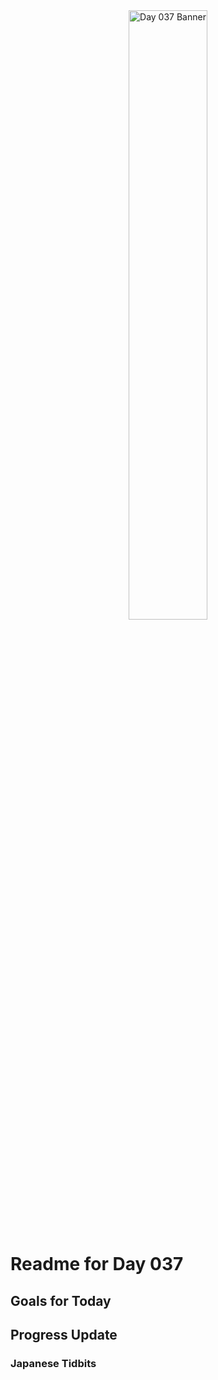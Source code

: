 <div align="center">
 <img src="../../Images/image_037.jpg" alt="Day 037 Banner" width="50%">
</div>

# Readme for Day 037

## Goals for Today

## Progress Update

### Japanese Tidbits

